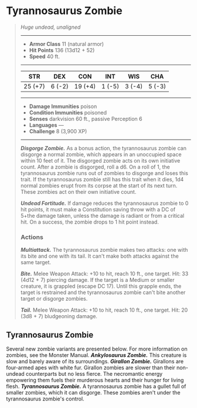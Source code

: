# Tyrannosaurus Zombie
>*Huge undead, unaligned*
>___
>- **Armor Class** 11 (natural armor)
>- **Hit Points** 136 (13d12 + 52)
>- **Speed** 40 ft.
>___
>|STR|DEX|CON|INT|WIS|CHA|
>|:---:|:---:|:---:|:---:|:---:|:---:|
>|25 (+7)|6 (-2)|19 (+4)|1 (-5)|3 (-4)|5 (-3)|
>___
>- **Damage Immunities** poison
>- **Condition Immunities** poisoned
>- **Senses** darkvision 60 ft., passive Perception 6
>- **Languages** —
>- **Challenge** 8 (3,900 XP)
>___
>***Disgorge Zombie.*** As a bonus action, the tyrannosaurus zombie can disgorge a normal zombie, which appears in an unoccupied space within 10 feet of it. The disgorged zombie acts on its own initiative count. After a zombie is disgorged, roll a d6. On a roll of 1, the tyrannosaurus zombie runs out of zombies to disgorge and loses this trait. If the tyrannosaurus zombie still has this trait when it dies, 1d4 normal zombies erupt from its corpse at the start of its next turn. These zombies act on their own initiative count.  
>
>***Undead Fortitude.*** If damage reduces the tyrannosaurus zombie to 0 hit points, it must make a Constitution saving throw with a DC of 5+the damage taken, unless the damage is radiant or from a critical hit. On a success, the zombie drops to 1 hit point instead.  
>
>### Actions
>***Multiattack.*** The tyrannosaurus zombie makes two attacks: one with its bite and one with its tail. It can't make both attacks against the same target.  
>
>***Bite.*** Melee Weapon Attack: +10 to hit, reach 10 ft., one target. Hit: 33 (4d12 + 7) piercing damage. If the target is a Medium or smaller creature, it is grappled (escape DC 17). Until this grapple ends, the target is restrained and the tyrannosaurus zombie can't bite another target or disgorge zombies.  
>
>***Tail.*** Melee Weapon Attack: +10 to hit, reach 10 ft., one target. Hit: 20 (3d8 + 7) bludgeoning damage.
## Tyrannosaurus Zombie
Several new zombie variants are presented below. For more information on zombies, see the Monster Manual.
***Ankylosaurus Zombie.*** This creature is slow and barely aware of its surroundings.
***Girallon Zombie.*** Girallons are four-armed apes with white fur. Girallon zombies are slower than their non-undead counterparts but no less fierce. The necromantic energy empowering them fuels their murderous hearts and their hunger for living flesh.
***Tyrannosaurus Zombie.*** A tyrannosaurus zombie has a gullet full of smaller zombies, which it can disgorge. These zombies aren't under the tyrannosaurus zombie's control.